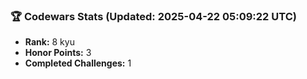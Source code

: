 ### 🏆 Codewars Stats (Updated: 2025-04-22 05:09:22 UTC)

- **Rank:** 8 kyu
- **Honor Points:** 3
- **Completed Challenges:** 1
